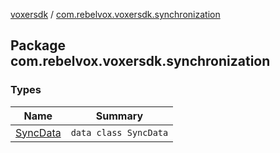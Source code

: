 [voxersdk](../index.md) / [com.rebelvox.voxersdk.synchronization](./index.md)

## Package com.rebelvox.voxersdk.synchronization

### Types

| Name | Summary |
|---|---|
| [SyncData](-sync-data/index.md) | `data class SyncData` |
